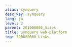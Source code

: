 ```yaml
---
alias: synquery
desc_key: synquery
lang: ja
level: 2
parent: 201000000_Sites
title: Synquery web-platform
top: 200000000_Links
---
```



